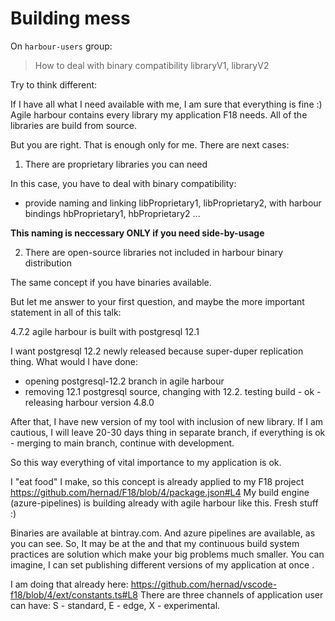 Building mess
========================================

On `harbour-users` group:

> How to deal with binary compatibility libraryV1, libraryV2

Try to think different:

If I have all what I need available with me, I am sure that everything is fine :)
Agile harbour contains every library my application F18 needs. All of the libraries are build from source. 

But you are right. That is enough only for me. There are next cases:

1. There are proprietary libraries you can need

In this case, you have to deal with binary compatibility:
-  provide naming and linking  libProprietary1, libProprietary2, with harbour bindings hbProprietary1, hbProprietary2 ...

**This naming is neccessary ONLY if you need side-by-usage**

2. There are open-source libraries not included in harbour binary distribution

The same concept if you have binaries available.

But let me answer to your first question, and maybe the more important statement in all of this talk:

4.7.2 agile harbour is built with postgresql 12.1

I want postgresql 12.2 newly released because super-duper replication thing. What would I have done:

- opening postgresql-12.2 branch in agile harbour
- removing 12.1 postgresql source, changing with 12.2. testing build - ok - releasing harbour version 4.8.0

After that, I have new version of my tool with inclusion of new library.
If I am cautious, I will leave 20-30 days thing in separate branch, if everything is ok - merging to main branch, continue with development.

So this way everything of vital importance to my application is ok.

I "eat food" I make, so this concept is already applied to my F18 project https://github.com/hernad/F18/blob/4/package.json#L4
My build engine (azure-pipelines) is building already with agile harbour like this. Fresh stuff :)

Binaries are available at bintray.com. And azure pipelines are available, as you can see. 
So, It may be at the and that my continuous build system practices are solution which make your big problems much smaller.
You can imagine, I can set publishing different versions of my application at once .  

I am doing that already here: https://github.com/hernad/vscode-f18/blob/4/ext/constants.ts#L8
There are three channels of application user can have: S - standard, E - edge, X - experimental.

